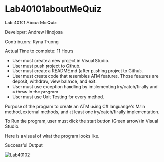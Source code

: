 # Lab40101aboutMeQuiz

Lab 40101 About Me Quiz

Developer: Andrew Hinojosa

Contributors: Ryna Truong


Actual Time to complete: 11 Hours

* User must create a new project in Visual Studio. 
* User must push project to Github.
* User must create a README.md (after pushing project to Github.
* User must create code that resembles ATM features. Those features are deposit, withdraw, view balance, and exit.
* User must use exception handling by implementing try/catch/finally and a throw in the program.
* User must use Unit Testing for every method.

Purpose of the program to create an ATM using C# languange's Main method, external methods, and at least one try/catch/finally implementation.

To Run the program, user must click the start button (Green arrow) in Visual Studio.

Here is a visual of what the program looks like.

Successful Output

![Lab40102]()